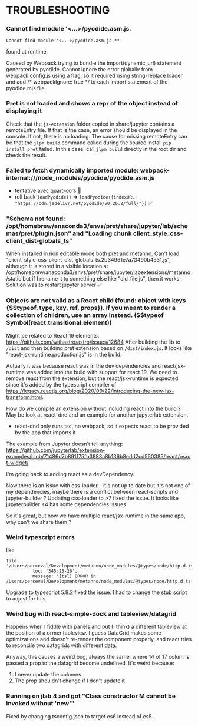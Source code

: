 # TROUBLESHOOTING
### Cannot find module '<...>/pyodide.asm.js.

```
Cannot find module '<...>/pyodide.asm.js.**
```
found at runtime.

Caused by Webpack trying to bundle the import(dynamic_url) statement generated by pyodide.
Cannot ignore the error globally from webpack.config.js using a flag, so it required using string-replace
loader and add /* webpackIgnore: true */ to each import statement of the pyodide.mjs file.

### Pret is not loaded and shows a repr of the object instead of displaying it

Check that the `js-extension` folder copied in share/jupyter contains a remoteEntry file. If that is
the case, an error should be displayed in the console. If not, there is no loading. The cause for 
missing remoteEntry can be that the `jlpm build` command called during the source install `pip install pret` failed.
In this case, call `jlpm build` directly in the root dir and check the result.

### Failed to fetch dynamically imported module: webpack-internal:///node_modules/pyodide/pyodide.asm.js

- tentative avec quart-cors 🚫
- roll back `loadPyodide()` => `loadPyodide({indexURL: "https://cdn.jsdelivr.net/pyodide/v0.26.2/full/"})` ✅

### "Schema not found: /opt/homebrew/anaconda3/envs/pret/share/jupyter/lab/schemas/pret/plugin.json" and "Loading chunk client_style_css-client_dist-globals_ts"

When installed in non editable mode both pret and metanno.
Can't load "client_style_css-client_dist-globals_ts.2b34961e7a73490b4531.js", although it is stored in a visible location at /opt/homebrew/anaconda3/envs/pret/share/jupyter/labextensions/metanno/static but if I rename it to something else like "old_file.js", then it works.
Solution was to restart jupyter server ✅

### Objects are not valid as a React child (found: object with keys {\$\$typeof, type, key, ref, props}). If you meant to render a collection of children, use an array instead. (\$\$typeof Symbol(react.transitional.element))

Might be related to React 19 elements: https://github.com/withastro/astro/issues/12684
After building the lib to `/dist` and then building pret extension based on `/dist/index.js`.
It looks like "react-jsx-runtime.production.js" is in the build.

Actually it was because react was in the dev dependencies and react/jsx-runtime was added into the build with support for react 19. We need to remove react from the extension, but the react/jsx-runtime is expected since it's added by the typescript compiler cf https://legacy.reactjs.org/blog/2020/09/22/introducing-the-new-jsx-transform.html.

How do we compile an extension without including react into the build ? May be look at react-dnd and an example for another jupyterlab extension.
- react-dnd only runs tsc, no webpack, so it expects react to be provided by the app that imports it

The example from Jupyter doesn't tell anything: https://github.com/jupyterlab/extension-examples/blob/71486d7b891175fb3883a8b136b8edd2cd560385/react/react-widget/

I'm going back to adding react as a devDependency.

Now there is an issue with css-loader... it's not up to date but it's not one of my dependencies, maybe there is a conflict between react-scripts and jupyter-builder ? Updating css-loader to >7 fixed the issue. It looks like jupyterbuilder <4 has some dependencies issues.

So it's great, but now we have multiple react/jsx-runtime in the same app, why can't we share them ?


### Weird typescript errors

like 
```
file: '/Users/perceval/Development/metanno/node_modules/@types/node/http.d.ts',
          loc: '345:25-26',
          message: '[tsl] ERROR in /Users/perceval/Development/metanno/node_modules/@types/node/http.d.ts(345,26)\n'
```
Upgrade to typescript 5.8.2 fixed the issue.
I had to change the stub script to adjust for this

### Weird bug with react-simple-dock and tableview/datagrid

Happens when I fiddle with panels and put (I think) a different tableview at the position of a ormer tableview. I guess DataGrid makes some optimizations and doesn't re-render the component properly, and react tries to reconcile two datagrids with different data.

Anyway, this causes a weird bug, always the same, where 14 of 17 columns passed a prop to the datagrid become undefined. It's weird because:
1. I never update the columns
2. The prop shouldn't change if I don't update it

### Running on jlab 4 and got "Class constructor M cannot be invoked without 'new'"

Fixed by changing tsconfig.json to target es6 instead of es5.
